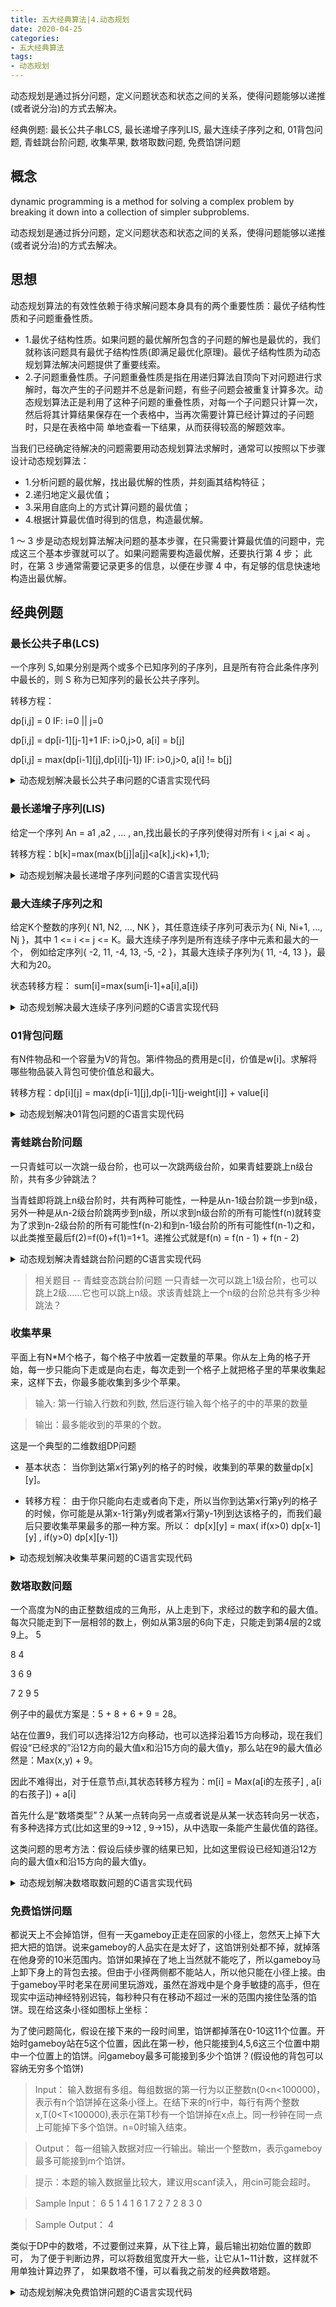 ```yaml
---
title: 五大经典算法|4.动态规划
date: 2020-04-25
categories:
- 五大经典算法
tags:
- 动态规划
---
```

动态规划是通过拆分问题，定义问题状态和状态之间的关系，使得问题能够以递推(或者说分治)的方式去解决。

经典例题: 最长公共子串LCS, 最长递增子序列LIS, 最大连续子序列之和, 01背包问题, 青蛙跳台阶问题, 收集苹果, 数塔取数问题, 免费馅饼问题
<!-- more -->

## 概念
dynamic programming is a method for solving a complex problem by breaking it down into a collection of simpler subproblems.

动态规划是通过拆分问题，定义问题状态和状态之间的关系，使得问题能够以递推(或者说分治)的方式去解决。

## 思想
动态规划算法的有效性依赖于待求解问题本身具有的两个重要性质：最优子结构性质和子问题重叠性质。
- 1.最优子结构性质。如果问题的最优解所包含的子问题的解也是最优的，我们就称该问题具有最优子结构性质(即满足最优化原理)。最优子结构性质为动态规划算法解决问题提供了重要线索。
- 2.子问题重叠性质。子问题重叠性质是指在用递归算法自顶向下对问题进行求解时，每次产生的子问题并不总是新问题，有些子问题会被重复计算多次。动态规划算法正是利用了这种子问题的重叠性质，对每一个子问题只计算一次，然后将其计算结果保存在一个表格中，当再次需要计算已经计算过的子问题时，只是在表格中简 单地查看一下结果，从而获得较高的解题效率。

当我们已经确定待解决的问题需要用动态规划算法求解时，通常可以按照以下步骤设计动态规划算法：
- 1.分析问题的最优解，找出最优解的性质，并刻画其结构特征；
- 2.递归地定义最优值；
- 3.采用自底向上的方式计算问题的最优值；
- 4.根据计算最优值时得到的信息，构造最优解。

1 ～ 3 步是动态规划算法解决问题的基本步骤，在只需要计算最优值的问题中，完成这三个基本步骤就可以了。如果问题需要构造最优解，还要执行第 4 步； 此时，在第 3 步通常需要记录更多的信息，以便在步骤 4 中，有足够的信息快速地构造出最优解。

## 经典例题
### 最长公共子串(LCS)
一个序列 S,如果分别是两个或多个已知序列的子序列，且是所有符合此条件序列中最长的，则 S 称为已知序列的最长公共子序列。

转移方程：

dp[i,j] = 0                               IF:   i=0 || j=0

dp[i,j] = dp[i-1][j-1]+1                  IF:   i>0,j>0, a[i] = b[j]

dp[i,j] = max(dp[i-1][j],dp[i][j-1])      IF:   i>0,j>0, a[i] != b[j]



<details>
  <summary>动态规划解决最长公共子串问题的C语言实现代码</summary>

``` C
#include "stdio.h"
#define M 8
#define N 6

void printLSC(int i, int j,char *a, int status[][N]){
  if (i == 0 || j== 0)
    return;
  if (status[i][j] == 0){
    printLSC(i-1,j-1,a,status);
    printf("%c",a[i]);
  } else {
    if (status[i][j] == 1)
      printLSC(i-1,j,a,status);
    else
      printLSC(i,j-1,a,status);
  }
}

main(){
  int i,j;

  char a[] = {' ','A','B','C','B','D','A','B'};
  char b[] = {' ','B','D','C','B','A'};
  int status[M][N]; //保存状态
  int dp[M][N];

  for(i = 0; i < M; i++)
    for(j = 0; j < N; j++) {
      dp[i][j] = 0;
      status[i][j] = 0;
    }

  for(i = 1; i < M; i++)
    for(j = 1; j < N; j++){
      if(a[i] == b[j]){
        dp[i][j] = dp[i-1][j-1] + 1;
        status[i][j] = 0;
      }
      else if(dp[i][j-1] >= dp[i-1][j]){
        dp[i][j] = dp[i][j-1];
        status[i][j] = 2;
      }
      else{
        dp[i][j] = dp[i-1][j];
        status[i][j] = 1;
      }
    }
  printf("最大长度：%d",dp[M-1][N-1]);
  printf("\n");
  printLSC(M-1,N-1,a,status);
  printf("\n");

}
```
</details>


### 最长递增子序列(LIS)
给定一个序列 An = a1 ,a2 ,  ... , an,找出最长的子序列使得对所有 i < j,ai < aj 。

转移方程：b[k]=max(max(b[j]|a[j]<a[k],j<k)+1,1);

<details>
  <summary>动态规划解决最长递增子序列问题的C语言实现代码</summary>

``` C
#include "stdio.h"

main(){
  int i,j,length,max=0;
  int a[] = {
    1,-1,2,-3,4,-5,6,-7
  };
  int *b;
  b = (int *)malloc(sizeof(a));
  length = sizeof(a)/sizeof(a[0]);

  for(i = 0; i < length; i++){
    b[i] = 1;
    for(j = 0; j < i; j++){
      if(a[i] > a[j] && b[i] <= b[j]){
        b[i] = b[j] + 1;
      }
    }
  }
  for(i = 0; i < length; i++)
    if(b[i] > max)
      max = b[i];

  printf("%d",max);
}

```
</details>

### 最大连续子序列之和
给定K个整数的序列{ N1, N2, ..., NK }，其任意连续子序列可表示为{ Ni, Ni+1, ..., Nj }，其中 1 <= i <= j <= K。最大连续子序列是所有连续子序中元素和最大的一个， 例如给定序列{ -2, 11, -4, 13, -5, -2 }，其最大连续子序列为{ 11, -4, 13 }，最大和为20。

状态转移方程： sum[i]=max(sum[i-1]+a[i],a[i])

<details>
  <summary>动态规划解决最大连续子序列问题的C语言实现代码</summary>

``` C
#include "stdio.h"

main(){
  int i,sum = 0, max = 0;
  int data[] = {
    1,-2,3,-1,7
  };
  for(i = 0; i < sizeof(data)/sizeof(data[0]); i++){
    sum += data[i];
    if(sum > max)
      max = sum;
    if(sum < 0)
      sum = 0;
  }
  printf("%d",max);
}

```
</details>

### 01背包问题
有N件物品和一个容量为V的背包。第i件物品的费用是c[i]，价值是w[i]。求解将哪些物品装入背包可使价值总和最大。

转移方程：dp[i][j] = max(dp[i-1][j],dp[i-1][j-weight[i]] + value[i]

<details>
  <summary>动态规划解决01背包问题的C语言实现代码</summary>

```
#include "stdio.h"
#define max(a,b) ((a)>(b)?(a):(b))

main() {
  int v = 10 ;
  int n = 5 ;

  int value[] = {0, 8 , 10 , 4 , 5 , 5};
  int weight[] = {0, 6 , 4 , 2 , 4 , 3};
  int i,j;
  int dp[n+1][v+1];
  for(i = 0; i < n+1; i++)
    for(j = 0; j < v+1; j++)
      dp[i][j] = 0;

  for (i = 1; i <= n; i++){
    for (j = 1; j <= v; j++){
      if (j >= weight[i])
        dp[i][j] = max(dp[i-1][j],dp[i-1][j-weight[i]] + value[i]);
      else
        dp[i][j] = dp[i-1][j];
    }
  }

  printf("%d",dp[n][v]);
}
```
</details>

### 青蛙跳台阶问题
一只青蛙可以一次跳一级台阶，也可以一次跳两级台阶，如果青蛙要跳上n级台阶，共有多少钟跳法？

当青蛙即将跳上n级台阶时，共有两种可能性，一种是从n-1级台阶跳一步到n级，另外一种是从n-2级台阶跳两步到n级，所以求到n级台阶的所有可能性f(n)就转变为了求到n-2级台阶的所有可能性f(n-2)和到n-1级台阶的所有可能性f(n-1)之和，以此类推至最后f(2)=f(0)+f(1)=1+1。递推公式就是f(n) = f(n - 1) + f(n - 2)

<details>
  <summary>动态规划解决青蛙跳台阶问题的C语言实现代码</summary>

``` C
public class Fibonacci {
  public int fibonacci(int n) {
    int[] dp = { 1, 1, 0 };
    if (n < 2) {
      return 1;
    }
    for (int i = 2; i <= n; i++) {
      //递推公式f(n) = f(n - 1) + f(n -2)
      dp[2] = dp[0] + dp[1];
      dp[0] = dp[1];
      dp[1] = dp[2];
    }
    return dp[2];
  }

  public static void main(String[] args) {
    Fibonacci fb = new Fibonacci();
    for (int i = 0; i < 10; i++) {
      System.out.print(fb.fibonacci(i));
      System.out.print(" ");
    }

  }
}

```
</details>

> 相关题目 -- 青蛙变态跳台阶问题
> 一只青蛙一次可以跳上1级台阶，也可以跳上2级……它也可以跳上n级。求该青蛙跳上一个n级的台阶总共有多少种跳法？

### 收集苹果
平面上有N*M个格子，每个格子中放着一定数量的苹果。你从左上角的格子开始，每一步只能向下走或是向右走，每次走到一个格子上就把格子里的苹果收集起来，这样下去，你最多能收集到多少个苹果。

> 输入: 第一行输入行数和列数, 然后逐行输入每个格子的中的苹果的数量

> 输出：最多能收到的苹果的个数。

这是一个典型的二维数组DP问题

* 基本状态：
当你到达第x行第y列的格子的时候，收集到的苹果的数量dp[x][y]。

* 转移方程：
由于你只能向右走或者向下走，所以当你到达第x行第y列的格子的时候，你可能是从第x-1行第y列或者第x行第y-1列到达该格子的，而我们最后只要收集苹果最多的那一种方案。所以：
dp[x][y] = max( if(x>0) dp[x-1][y] , if(y>0) dp[x][y-1])


<details>
  <summary>动态规划解决收集苹果问题的C语言实现代码</summary>

``` C
#include<iostream>
#include<string.h>
using namespace std;
int a[100][100];
int dp[100][100];
int m,n;

void dp_fun(int x,int y) {
  dp[x][y] = a[x][y];
  int max = 0;
  if(x > 0 && max < dp[x-1][y]) {
    max = dp[x-1][y];
  }
  if(y > 0 && max < dp[x][y-1]) {
    max = dp[x][y-1];
  }
  dp[x][y] += max;
  if(x<m-1) {
    dp_fun(x+1,y);
  }
  if(y<n-1) {
    dp_fun(x,y+1);
  }
  return;
}

int main() {
  memset(dp,0,sizeof(dp));
  cin>>m>>n;
  for(int i=0;i<m;i++) {
    for(int j=0;j<n;j++) {
      cin>>a[i][j];
    }
  }
  dp_fun(0,0);
  for(int i=0;i<m;i++) {
    for(int j=0;j<n;j++) {
      cout<<dp[i][j]<<"\t";
    }
    cout<<endl;
  }
  return 0;
}

```
</details>

### 数塔取数问题
一个高度为N的由正整数组成的三角形，从上走到下，求经过的数字和的最大值。每次只能走到下一层相邻的数上，例如从第3层的6向下走，只能走到第4层的2或9上。
5

8 4

3 6 9

7 2 9 5

例子中的最优方案是：5 + 8 + 6 + 9 = 28。


站在位置9，我们可以选择沿12方向移动，也可以选择沿着15方向移动，现在我们假设“已经求的”沿12方向的最大值x和沿15方向的最大值y，那么站在9的最大值必然是：Max(x,y) + 9。

因此不难得出，对于任意节点i,其状态转移方程为：m[i] = Max(a[i的左孩子] , a[i的右孩子]) + a[i]

首先什么是“数塔类型”？从某一点转向另一点或者说是从某一状态转向另一状态，有多种选择方式(比如这里的9->12 , 9->15)，从中选取一条能产生最优值的路径。

这类问题的思考方法：假设后续步骤的结果已知，比如这里假设已经知道沿12方向的最大值x和沿15方向的最大值y。

<details>
  <summary>动态规划解决数塔取数问题的C语言实现代码</summary>

``` C
#include    <stdio.h>

#define        N    10000
#define        Max(a,b)    ((a) > (b) ? (a) : (b))

int     a[N];

int main(void)
{
    int        n , m , i , k , j;

    scanf("%d",&m);
    while(m-- > 0)
    {
        scanf("%d",&n);
        k = (1 + n) * n / 2;
        for(i = 1 ; i <= k; i++)
        {
            scanf("%d",a+i);
        }

        k = k - n;
        for(i = k , j = 0 ; i >= 1 ; i--)
        {
            a[i] = a[i] + Max(a[i+n],a[i+n-1]);
            if(++j == n -1)
            {
                n--;
                j = 0;
            }
        }
        printf("%d\n",a[1]);
    }

    return    0;
}
```

</details>

### 免费馅饼问题
都说天上不会掉馅饼，但有一天gameboy正走在回家的小径上，忽然天上掉下大把大把的馅饼。说来gameboy的人品实在是太好了，这馅饼别处都不掉，就掉落在他身旁的10米范围内。馅饼如果掉在了地上当然就不能吃了，所以gameboy马上卸下身上的背包去接。但由于小径两侧都不能站人，所以他只能在小径上接。由于gameboy平时老呆在房间里玩游戏，虽然在游戏中是个身手敏捷的高手，但在现实中运动神经特别迟钝，每秒种只有在移动不超过一米的范围内接住坠落的馅饼。现在给这条小径如图标上坐标：


为了使问题简化，假设在接下来的一段时间里，馅饼都掉落在0-10这11个位置。开始时gameboy站在5这个位置，因此在第一秒，他只能接到4,5,6这三个位置中期中一个位置上的馅饼。问gameboy最多可能接到多少个馅饼？(假设他的背包可以容纳无穷多个馅饼)


> Input： 输入数据有多组。每组数据的第一行为以正整数n(0<n<100000)，表示有n个馅饼掉在这条小径上。在结下来的n行中，每行有两个整数x,T(0<T<100000),表示在第T秒有一个馅饼掉在x点上。同一秒钟在同一点上可能掉下多个馅饼。n=0时输入结束。

> Output： 每一组输入数据对应一行输出。输出一个整数m，表示gameboy最多可能接到m个馅饼。

> 提示：本题的输入数据量比较大，建议用scanf读入，用cin可能会超时。

> Sample Input： 6 5 1 4 1 6 1 7 2 7 2 8 3 0

> Sample Output： 4


类似于DP中的数塔，不过要倒过来算，从下往上算，最后输出初始位置的数即可， 为了便于判断边界，可以将数组宽度开大一些，让它从1~11计数，这样就不用单独计算边界了， 如果数塔不懂，可以看我之前发的经典数塔题。

<details>
  <summary>动态规划解决免费馅饼问题的C语言实现代码</summary>

``` C
#include <stdio.h>
#include <stdlib.h>
#include <string.h>

#define MAX_ARRAY_SIZE 100000
int data[MAX_ARRAY_SIZE][11];//存放最初的数据
int cost[MAX_ARRAY_SIZE][11];//存放各个子问题的最优解
int mark[MAX_ARRAY_SIZE][11];//存放输出最优解方案标志
int main(int argc,char *argv[])
{
  int n;
  while(scanf("%d",&n),n!=0){
    memset(data,0,sizeof(data));
    int i,x,T,max_T=0;
    //初始化data
    for(i=1;i<=n;i++){
      scanf("%d%d",&x,&T);
      if(T>max_T)
        max_T=T;
      data[T][x]++;
    }
    //dp初始化
    for(i=0;i<11;i++){
      cost[max_T][i]=data[max_T][i];
    }
    //dp过程
    for(i=max_T-1;i>=0;i--){
      int j;
      for(j=0;j<11;j++){
        int lvalue,mvalue,rvalue,maxvalue;
        if(j==0){
          lvalue=-1;
        }else{
          lvalue=cost[i+1][j-1];
        }
        mvalue=data[i+1][j];
        if(j==10){
          rvalue=-1;
        }else{
          rvalue=cost[i+1][j+1];
        }
        if(lvalue>mvalue){
          maxvalue=lvalue;
          mark[i][j]=-1;
        }else{
          if(mvalue>rvalue){
            maxvalue=mvalue;
            mark[i][j]=0;
          }else{
            maxvalue=rvalue;
            mark[i][j]=1;
          }
        }
        cost[i][j]=data[i][j]+maxvalue;
      }
    }
    printf("%d\n",cost[0][5]);
  }
  return 0;
}
```
</details>